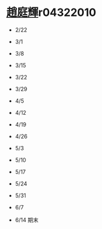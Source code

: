 # [趙庭輝](https://ceiba.ntu.edu.tw/course_admin/user/?op=stu_person&stu=r04322010&sort=)r04322010

* 2/22

* 3/1
* 3/8
* 3/15
* 3/22
* 3/29
* 4/5
* 4/12
* 4/19
* 4/26
* 5/3
* 5/10
* 5/17
* 5/24
* 5/31
* 6/7
* 6/14 期末






